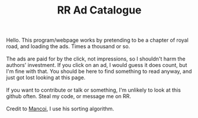 <header>

# RR Ad Catalogue

</header>

Hello. This program/webpage works by pretending to be a chapter of royal road, and loading the ads. Times a thousand or so. 
<br>
<br>
The ads are paid for by the click, not impressions, so I shouldn't harm the authors' investment. If you click on an ad, I would guess it does count, but I'm fine with that. You should be here to find something to read anyway, and just got lost looking at this page.
<br>
<br>
If you want to contribute or talk or something, I'm unlikely to look at this github often. Steal my code, or message me on RR.
<br>
<br>
Credit to <a href="https://gist.github.com/mancoi/297f7e05fc0663ce8bcf6aab1ea4cad3">Mancoi</a>, I use his sorting algorithm.
